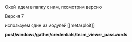 Окей, идем в папку с ним, посмотрим версию

Версия 7

используем один из модулей [[metasploit]]

**post/windows/gather/credentials/team_viewer_passwords**
